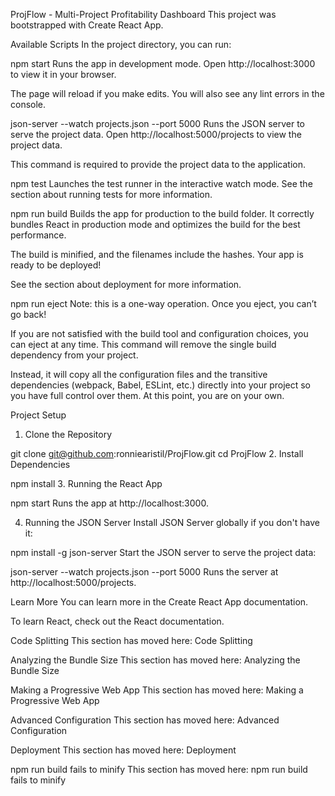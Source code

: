 ProjFlow - Multi-Project Profitability Dashboard
This project was bootstrapped with Create React App.

Available Scripts
In the project directory, you can run:

npm start
Runs the app in development mode.
Open http://localhost:3000 to view it in your browser.

The page will reload if you make edits.
You will also see any lint errors in the console.

json-server --watch projects.json --port 5000
Runs the JSON server to serve the project data.
Open http://localhost:5000/projects to view the project data.

This command is required to provide the project data to the application.

npm test
Launches the test runner in the interactive watch mode.
See the section about running tests for more information.

npm run build
Builds the app for production to the build folder.
It correctly bundles React in production mode and optimizes the build for the best performance.

The build is minified, and the filenames include the hashes.
Your app is ready to be deployed!

See the section about deployment for more information.

npm run eject
Note: this is a one-way operation. Once you eject, you can’t go back!

If you are not satisfied with the build tool and configuration choices, you can eject at any time. This command will remove the single build dependency from your project.

Instead, it will copy all the configuration files and the transitive dependencies (webpack, Babel, ESLint, etc.) directly into your project so you have full control over them. At this point, you are on your own.

Project Setup
1. Clone the Repository

git clone git@github.com:ronniearistil/ProjFlow.git
cd ProjFlow
2. Install Dependencies

npm install
3. Running the React App

npm start
Runs the app at http://localhost:3000.

4. Running the JSON Server
Install JSON Server globally if you don't have it:

npm install -g json-server
Start the JSON server to serve the project data:

json-server --watch projects.json --port 5000
Runs the server at http://localhost:5000/projects.

Learn More
You can learn more in the Create React App documentation.

To learn React, check out the React documentation.

Code Splitting
This section has moved here: Code Splitting

Analyzing the Bundle Size
This section has moved here: Analyzing the Bundle Size

Making a Progressive Web App
This section has moved here: Making a Progressive Web App

Advanced Configuration
This section has moved here: Advanced Configuration

Deployment
This section has moved here: Deployment

npm run build fails to minify
This section has moved here: npm run build fails to minify